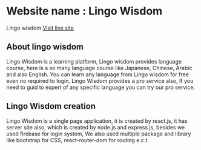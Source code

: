# Website name : Lingo Wisdom

Lingo wisdom [Visit live site](https://polite-syrniki-308fb3.netlify.app/)

## About lingo wisdom
Lingo Wisdom is a learning platform, Lingo wisdom provides language course, here is a so many language course like Japanese, Chinese, Arabic and also English. You can learn any language from Lingo wisdom for free even no required to login, Lingo Wisdom provides a pro service also, If you need to guid to expert of any specific language you can try our pro service.

## Lingo Wisdom creation

Lingo Wisdom is a single page application, it is created by react.js, it has server site also, which is created by node.js and express js,
besides we used firebase for login system, We also used multiple package and library like bootstrap for CSS, react-router-dom for routing e.c.t. 

